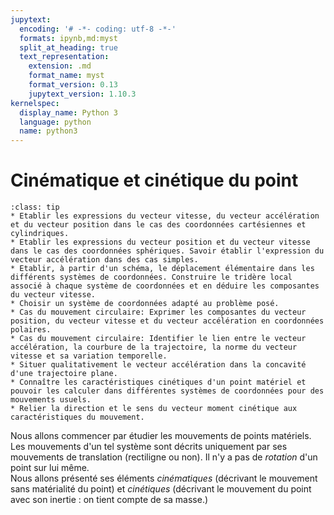 ```yaml
---
jupytext:
  encoding: '# -*- coding: utf-8 -*-'
  formats: ipynb,md:myst
  split_at_heading: true
  text_representation:
    extension: .md
    format_name: myst
    format_version: 0.13
    jupytext_version: 1.10.3
kernelspec:
  display_name: Python 3
  language: python
  name: python3
---
```

# Cinématique et cinétique du point

````{admonition} Compétences
:class: tip
* Etablir les expressions du vecteur vitesse, du vecteur accélération et du vecteur position dans le cas des coordonnées cartésiennes et cylindriques.
* Etablir les expressions du vecteur position et du vecteur vitesse dans le cas des coordonnées sphériques. Savoir établir l'expression du vecteur accélération dans des cas simples.
* Etablir, à partir d'un schéma, le déplacement élémentaire dans les différents systèmes de coordonnées. Construire le tridère local associé à chaque système de coordonnées et en déduire les composantes du vecteur vitesse.
* Choisir un système de coordonnées adapté au problème posé.
* Cas du mouvement circulaire: Exprimer les composantes du vecteur position, du vecteur vitesse et du vecteur accélération en coordonnées polaires.
* Cas du mouvement circulaire: Identifier le lien entre le vecteur accélération, la courbure de la trajectoire, la norme du vecteur vitesse et sa variation temporelle.
* Situer qualitativement le vecteur accélération dans la concavité d'une trajectoire plane.
* Connaître les caractéristiques cinétiques d'un point matériel et pouvoir les calculer dans différentes systèmes de coordonnées pour des mouvements usuels.
* Relier la direction et le sens du vecteur moment cinétique aux caractéristiques du mouvement.
````

Nous allons commencer par étudier les mouvements de points matériels. Les mouvements d'un tel système sont décrits uniquement par ses mouvements de translation (rectiligne ou non). Il n'y a pas de _rotation_ d'un point sur lui même.  
Nous allons présenté ses éléments _cinématiques_ (décrivant le mouvement sans matérialité du point) et _cinétiques_ (décrivant le mouvement du point avec son inertie : on tient compte de sa masse.)